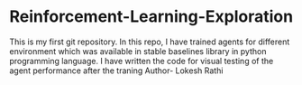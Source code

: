 # Reinforcement-Learning-Exploration
This is my first git repository. In this repo, I have trained agents for different environment which was available in stable baselines library in python programming language. I have written the code for visual testing of the agent performance after the traning
Author- Lokesh Rathi
